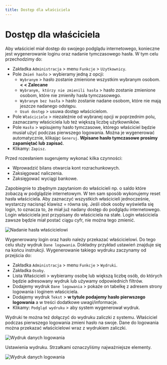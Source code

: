 ```yaml
---
title: Dostęp dla właściciela
---
```


# Dostęp dla właściciela

Aby właściciel miał dostęp do swojego podglądu internetowego, konieczne jest wygenerowanie loginu oraz nadanie tymczasowego hasła. W tym celu przechodzimy do: 

- Zakładka `Administracja` > menu `Funkcje` > `Użytkownicy`.
- Pole `Zmień hasło` > wybieramy jedną z opcji:
  - `Wybranym` > hasło zostanie zmienione wszystkim wybranym osobom. **< < Zalecane**
  - `Wybranym, którzy nie zmienili hasła` > hasło zostanie zmienione osobom, które nie zmieniły hasła tymczasowego.
  - `Wybranym bez hasła` > hasło zostanie nadane osobom, które nie mają jeszcze nadanego odstępu.
  - `Usuń dostęp` > usuwa dostęp właścicielom.
- Pole `Właściciele` > niezależnie od wybranej opcji w poprzednim polu, zaznaczamy właściciela lub też większą liczbę użytkowników.
- Pole `Hasło` > wpisujemy hasło tymczasowe, którego właściciel będzie musiał użyć podczas pierwszego logowania. Można je wygenerować automatycznie, klikając `Generuj`. **Wpisane hasło tymczasowe prosimy zapamiętać lub zapisać**.
- Klikamy: `Zapisz`.

Przed rozesłaniem sugerujemy wykonać kilka czynności:

- Wprowadzić bilans otwarcia kont rozrachunkowych.
- Zaksięgować naliczenia.
- Zaksięgować wyciągi bankowe.

Zapobiegnie to zbędnym zapytaniom do właścicieli np. o saldo które zobaczą w podglądzie internetowym. W ten sam sposób wykonujemy reset hasła właściciela. Aby zaznaczyć wszystkich właścicieli jednocześnie, wystarczy nacisnąć klawisz = równa się. Jeśli obok osoby wyświetla się login, to oznacza to, że miał już nadany dostęp do podglądu internetowego. Login właściciela jest przypisany do właściciela na stałe. Login właściciela zawsze będzie miał postać ciągu cyfr, nie można tego zmienić.

![Nadanie hasła właścicielowi](nadanie-hasla-wlasc.gif)

Wygenerowany login oraz hasło należy przekazać właścicielowi. Do tego celu służy wydruk `Dane logowania`. Dokładny przykład ustawień znajduje się na końcu instrukcji. Wygenerowanie takiego wydruku zaczynamy od przejścia do: 

- Zakładka `Administracja` > menu `Funkcje` > `Wydruki`.
- Zakładka `Osoby`.
- Lista Właścicieli > wybieramy osobę lub większą liczbę osób, do których będzie adresowany wydruk lub używamy odpowiednich filtrów.
- Dodajemy wydruk `Dane logowania` > pokaże on tabelkę z adresem strony logowania i loginem właściciela.
- Dodajemy wydruk `Tekst` > **w tytule podajemy hasło pierwszego logowania** a w treści dodatkowe uwagi/informacje.
- Klikamy: `Podgląd wydruku` > aby system wygenerował wydruk.

Wydruki te można też dołączyć do wydruku zaliczki z systemu. Właściciel podczas pierwszego logowania zmieni hasło na swoje. Dane do logowania można przekazać właścicielowi wraz z wydrukiem zaliczki.

![Wydruk danych logowania](wydruk-danych-logowania.gif)

Ustawienia wydruku. Strzałkami oznaczyliśmy najważniejsze elementy. 

![Wydruk danych logowania](dane-logowania-wydr.png)